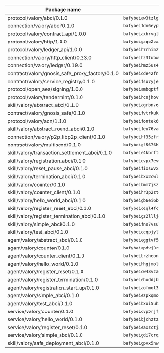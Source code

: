 | Package name                                                  | Package hash                                                  |
| ------------------------------------------------------------- | ------------------------------------------------------------- |
| protocol/valory/abci/0.1.0                                    | `bafybeiaw3tzlg3rkvnn5fcufblktmfwngmxugn4yo7pyjp76zz6aqtqcay` |
| connection/valory/abci/0.1.0                                  | `bafybeifdn6eyp7tw3pemycnuuh7e6iairmkdpsohjg2coyxkcmjwfpqavm` |
| protocol/valory/contract_api/1.0.0                            | `bafybeiaxbrvgtbdrh4lslskuxyp4awyr4whcx3nqq5yrr6vimzsxg5dy64` |
| protocol/valory/http/1.0.0                                    | `bafybeigzqo2zaakcjtzzsm6dh4x73v72xg6ctk6muyp5uq5ueb7y34fbxy` |
| protocol/valory/ledger_api/1.0.0                              | `bafybeih7rhi5zvfvwakx5ifgxsz2cfipeecsh7bm3gnudjxtvhrygpcftq` |
| connection/valory/http_client/0.23.0                          | `bafybeihz3tubwado7j3wlivndzzuj3c6fdsp4ra5r3nqixn3ufawzo3wii` |
| connection/valory/ledger/0.19.0                               | `bafybeihmz5us4ntmzvgikpkx4tththrl7zvou4uiebvletdeliidiuhi6m` |
| contract/valory/gnosis_safe_proxy_factory/0.1.0               | `bafybeidde42fncwdgkwcuztot2hx7s7qkfusmujplvvwljeylyavrgomcy` |
| contract/valory/service_registry/0.1.0                        | `bafybeifso7yjezl4vqbuwsibjt7nmiztuktvxforzlaqq2jn3vzm3c6qne` |
| protocol/open_aea/signing/1.0.0                               | `bafybeiambqptflge33eemdhis2whik67hjplfnqwieoa6wblzlaf7vuo44` |
| protocol/valory/tendermint/0.1.0                              | `bafybeihcnjhovvyyfbkuw5sjyfx2lfd4soeocfqzxz54g67333m6nk5gxq` |
| skill/valory/abstract_abci/0.1.0                              | `bafybeiagrbn76jal52v2egtuwelcam3e2huzc6pwjtux2dh5hktxn7em3y` |
| contract/valory/gnosis_safe/0.1.0                             | `bafybeifvtrkuk5cd6owlp7q2nbzblds6z4pkt4mkhvqt36xgll57if3cw4` |
| protocol/valory/acn/1.1.0                                     | `bafybeifontek6tvaecatoauiule3j3id6xoktpjubvuqi3h2jkzqg7zh7a` |
| skill/valory/abstract_round_abci/0.1.0                        | `bafybeifeu76vagb6r3qakyr6tr5ujpocg6rih2g3mmllliqeauosduzidi` |
| connection/valory/p2p_libp2p_client/0.1.0                     | `bafybeihf35zfr35qsvfte4vbi7njvuzfx4httysw7owmlux53gvxh2or54` |
| contract/valory/multisend/0.1.0                               | `bafybeig45676hbh4c3p3mujrrskxgxww4cxdyyginlg5rmmav6orv4gtya` |
| skill/valory/transaction_settlement_abci/0.1.0                | `bafybeie4kbrftustszj5bfw3xvs4z6r2kuqtblovfjl5hjfj7jcdmesjma` |
| skill/valory/registration_abci/0.1.0                          | `bafybeidvpx7evw4lpxrpcn5aiodpwl4r7kk3vpyh4hmxb4wfcxoalqxjfm` |
| skill/valory/reset_pause_abci/0.1.0                           | `bafybeifixswvxio2tkmldvoerryfylq3ppkp2xd4br2byybtw3gslkjw44` |
| skill/valory/termination_abci/0.1.0                           | `bafybeibxx2cwlrscuf3zlyrw2j6qrf4teskredfvompozw2r6ekmopz62i` |
| skill/valory/counter/0.1.0                                    | `bafybeibmm7jkzt3wkverlhjpveob3pj7qbvd4mdasffubcfpy454koeaqq` |
| skill/valory/counter_client/0.1.0                             | `bafybeihr3p2ztqpbgzuo4xi7gwq4hjcc3khibirritnxkajaugshlzxjke` |
| skill/valory/hello_world_abci/0.1.0                           | `bafybeigb6ei6bgh27h6w7ewtxpoquhjidarvnihrq4ffuayxtfapij64uy` |
| skill/valory/register_reset_abci/0.1.0                        | `bafybeiceql4fcy5gts7pocrbo776r6j5xpldkl4cdf7lrwx7nukoxx4y7i` |
| skill/valory/register_termination_abci/0.1.0                  | `bafybeigz2llljo4vfadgn346yqzw22hz3w4b4dsp6gav2c6dvmvzbjv3vy` |
| skill/valory/simple_abci/0.1.0                                | `bafybeifns7vsulxnvzo26s46zzxrsruhfookhs2x4lo7vuhbdhmyqfnzy4` |
| skill/valory/test_abci/0.1.0                                  | `bafybeiecqpjyl3cowgrnpjjo5hof2sblj2oxxll3rm3gar5m6qluon5m2a` |
| agent/valory/abstract_abci/0.1.0                              | `bafybeieggtvf5glvsntajn4xb2jh7due4nfswttubiq72gfailopahmlnq` |
| agent/valory/counter/0.1.0                                    | `bafybeiapdvj3rak3shoj24bml3nunptzd77uqvi7yymml2gcjbfsrtqm2y` |
| agent/valory/counter_client/0.1.0                             | `bafybeibrzheonnpbkihtov7e45yhs5azgo57k5ogxnykucpyv6sprufb7m` |
| agent/valory/hello_world/0.1.0                                | `bafybeihhgjmolug5fcxiyfg3m4hc4d6wl7dwljflrl2c3j3s3tvtapb6ee` |
| agent/valory/register_reset/0.1.0                             | `bafybeidw43vzaej6bdkalavxpgirqyaxxvvxtrwwkstoo76cp6pydans7q` |
| agent/valory/register_termination/0.1.0                       | `bafybeiehoddjbhcqqkls7ypfzozxmmjt2gkccgkbodxn5wu2t4qgnpk4h4` |
| agent/valory/registration_start_up/0.1.0                      | `bafybeiaofmot33itwl3uzmrm4ikfutoq547fjkizdp3ls5yanneg5elldu` |
| agent/valory/simple_abci/0.1.0                                | `bafybeiezpkqmo45bqxdnkhkepclt6z24cnt5b5gxaajnj5qeuhyt6mlz5i` |
| agent/valory/test_abci/0.1.0                                  | `bafybeibxoi5uh3m6vbuampn32nyfiihqwik2kybkyus5ccagyqzv26prim` |
| service/valory/counter/0.1.0                                  | `bafybeidvp5rjfjpq7ggrkh46ry4ixlh7heky2pizmorrmq4g47abixr6ca` |
| service/valory/hello_world/0.1.0                              | `bafybeibjchztz3n2x27xamnq7l7q5jo2f2lz6grw3f5bz4o4xr6pzd7ma4` |
| service/valory/register_reset/0.1.0                           | `bafybeieaxzctj3qgqah7v66afieydiddrvkhl722tg56vv35mivfebogr4` |
| service/valory/simple_abci/0.1.0                              | `bafybeigdi7crqxg65kfpqjfwfclkmzyhcwssxap7z5o4wqou77sdvu3o4a` |
| skill/valory/safe_deployment_abci/0.1.0                       | `bafybeigpvx5nwc3llrnbpgz266oe5eu5jmuuknghhotthpdfny6wxettga` |
